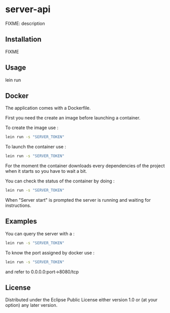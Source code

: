 # server-api

FIXME: description

## Installation

FIXME

## Usage

lein run

## Docker

The application comes with a Dockerfile.

First you need the create an image before launching a container.

To create the image use :

```bash
lein run -s "SERVER_TOKEN"
```

To launch the container use :
```bash
lein run -s "SERVER_TOKEN"
```

For the moment the container downloads every dependencies of the project when it starts so you have to wait a bit.

You can check the status of the container by doing :
```bash
lein run -s "SERVER_TOKEN"
```
When \"Server start\" is prompted the server is running and waiting for instructions.

## Examples

You can query the server with a :
```bash
lein run -s "SERVER_TOKEN"
```

To know the port assigned by docker use :
```bash
lein run -s "SERVER_TOKEN"
```
and refer to 0.0.0.0:port->8080/tcp

## License

Distributed under the Eclipse Public License either version 1.0 or (at
your option) any later version.
